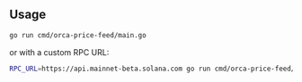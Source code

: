 ## Usage

```sh
go run cmd/orca-price-feed/main.go
```
or with a custom RPC URL:
```sh
RPC_URL=https://api.mainnet-beta.solana.com go run cmd/orca-price-feed/main.go
```

